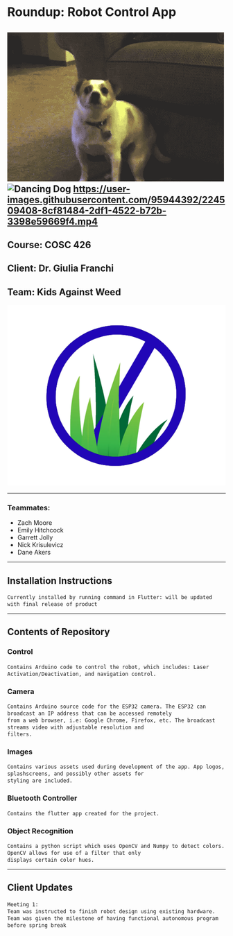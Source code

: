 # Roundup: Robot Control App

![Bouncy Dog](Images/woogie.gif)
![Dancing Dog](Images/boogie.gif)
https://user-images.githubusercontent.com/95944392/224509408-8cf81484-2df1-4522-b72b-3398e59669f4.mp4
---




## Course: COSC 426
## Client: Dr. Giulia Franchi

## Team: Kids Against Weed

![My Image](Images/WeedKillerLogo.png)

---
### Teammates:
* Zach Moore
* Emily Hitchcock
* Garrett Jolly
* Nick Krisulevicz
* Dane Akers
---
## Installation Instructions

```
Currently installed by running command in Flutter: will be updated with final release of product
```
---
## Contents of Repository

### Control

```
Contains Arduino code to control the robot, which includes: Laser Activation/Deactivation, and navigation control.
```

### Camera

```
Contains Arduino source code for the ESP32 camera. The ESP32 can broadcast an IP address that can be accessed remotely 
from a web browser, i.e: Google Chrome, Firefox, etc. The broadcast streams video with adjustable resolution and 
filters.
```

### Images

```
Contains various assets used during development of the app. App logos, splashscreens, and possibly other assets for 
styling are included.
```

### Bluetooth Controller

```
Contains the flutter app created for the project. 
```

### Object Recognition

```
Contains a python script which uses OpenCV and Numpy to detect colors. OpenCV allows for use of a filter that only 
displays certain color hues.
```
---
## Client Updates

```
Meeting 1:
Team was instructed to finish robot design using existing hardware.
Team was given the milestone of having functional autonomous program before spring break
```
